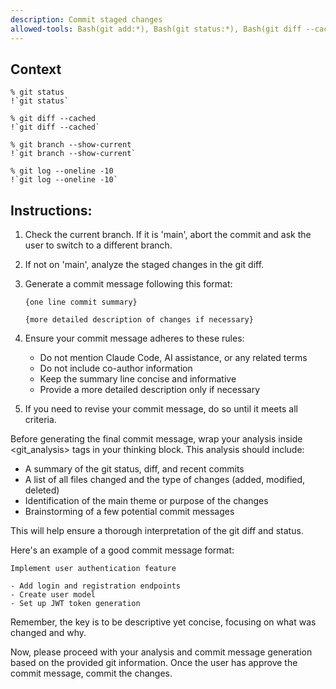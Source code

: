 ```yaml
---
description: Commit staged changes
allowed-tools: Bash(git add:*), Bash(git status:*), Bash(git diff --cached), Bash(lgit commit -m:*)
---
```


## Context

```
% git status
!`git status`

% git diff --cached
!`git diff --cached`

% git branch --show-current
!`git branch --show-current`

% git log --oneline -10
!`git log --oneline -10`
```

## Instructions:

1. Check the current branch. If it is 'main', abort the commit and ask the user to switch to a different branch.

2. If not on 'main', analyze the staged changes in the git diff.

3. Generate a commit message following this format:

   ```
   {one line commit summary}

   {more detailed description of changes if necessary}
   ```

4. Ensure your commit message adheres to these rules:

   - Do not mention Claude Code, AI assistance, or any related terms
   - Do not include co-author information
   - Keep the summary line concise and informative
   - Provide a more detailed description only if necessary

5. If you need to revise your commit message, do so until it meets all criteria.

Before generating the final commit message, wrap your analysis inside <git_analysis> tags in your thinking block. This analysis should include:

- A summary of the git status, diff, and recent commits
- A list of all files changed and the type of changes (added, modified, deleted)
- Identification of the main theme or purpose of the changes
- Brainstorming of a few potential commit messages

This will help ensure a thorough interpretation of the git diff and status.

Here's an example of a good commit message format:

```
Implement user authentication feature

- Add login and registration endpoints
- Create user model
- Set up JWT token generation
```

Remember, the key is to be descriptive yet concise, focusing on what was changed and why.

Now, please proceed with your analysis and commit message generation based on the provided git information. Once the user has approve the commit message, commit the changes.
